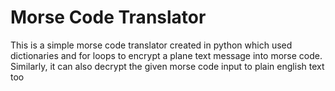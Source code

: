 # Morse Code Translator
This is a simple morse code translator created in python which used dictionaries and for loops to encrypt a plane text message into morse code.
Similarly, it can also decrypt the given morse code input to plain english text too
